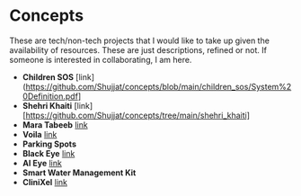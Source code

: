 # Concepts
These are tech/non-tech projects that I would like to take up given the availability of resources. These are just descriptions, refined or not. If someone is interested in collaborating, I am here.

- **Children SOS**  [link](https://github.com/Shujjat/concepts/blob/main/children_sos/System%20Definition.pdf]
- **Shehri Khaiti** [link][https://github.com/Shujjat/concepts/tree/main/shehri_khaiti]
- **Mara Tabeeb** [link](https://github.com/Shujjat/concepts/tree/main/mara_tabeeb)
- **Voila** [link](https://github.com/Shujjat/concepts/blob/main/voila/idea.txt)
- **Parking Spots**
- **Black Eye** [link](https://github.com/Shujjat/concepts/tree/main/black_eye)
- **AI Eye** [link](https://github.com/Shujjat/concepts/tree/main/ai_eye)
- **Smart Water Management Kit**
- **CliniXel** [link](https://github.com/Shujjat/concepts/tree/main/clinixel)

